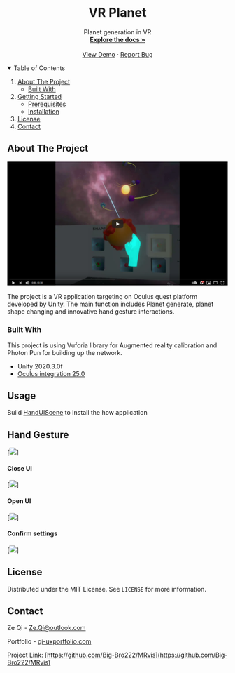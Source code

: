




<!-- PROJECT LOGO -->
<br />
<p align="center">

  <h1 align="center">VR Planet</h1>

  <p align="center">
    Planet generation in VR
    <br />
    <a href="https://github.com/Big-Bro222/PlanetVR"><strong>Explore the docs »</strong></a>
    <br />
    <br />
    <a href="https://youtu.be/ccCgWqAy-XU">View Demo</a>
    ·
    <a href="https://github.com/Big-Bro222/PlanetVR/issues">Report Bug</a>
    
  </p>
</p>



<!-- TABLE OF CONTENTS -->
<details open="open">
  <summary>Table of Contents</summary>
  <ol>
    <li>
      <a href="#about-the-project">About The Project</a>
      <ul>
        <li><a href="#built-with">Built With</a></li>
      </ul>
    </li>
    <li>
      <a href="#getting-started">Getting Started</a>
      <ul>
        <li><a href="#prerequisites">Prerequisites</a></li>
        <li><a href="#installation">Installation</a></li>
      </ul>
    </li>
    <li><a href="#license">License</a></li>
    <li><a href="#contact">Contact</a></li>
  </ol>
</details>



<!-- ABOUT THE PROJECT -->
## About The Project

[<img src="https://github.com/Big-Bro222/PlanetVR/blob/main/Assets/Pic/Youtube.png">](https://youtu.be/ccCgWqAy-XU)


The project is a VR application targeting on Oculus quest platform developed by Unity. The main function includes Planet generate, planet shape changing and innovative hand gesture interactions.


### Built With

This project is using Vuforia library for Augmented reality calibration and Photon Pun for building up the network.
* Unity 2020.3.0f
* [Oculus integration 25.0](https://assetstore.unity.com/packages/tools/integration/oculus-integration-82022)


<!-- USAGE EXAMPLES -->
## Usage

Build [HandUIScene](https://github.com/Big-Bro222/PlanetVR/blob/main/Assets/Scenes/HandUIScene.unity) to Install the how application

## Hand Gesture

[<img src="https://github.com/Big-Bro222/PlanetVR/blob/main/Assets/Pic/Love.gif">]
#### Close UI
[<img src="https://github.com/Big-Bro222/PlanetVR/blob/main/Assets/Pic/RNRoll.gif">]
#### Open UI
[<img src="https://github.com/Big-Bro222/PlanetVR/blob/main/Assets/Pic/Ok%20(2).gif">]
#### Confirm settings
[<img src="https://github.com/Big-Bro222/PlanetVR/blob/main/Assets/Pic/OpenAndClose.gif">]

<!-- LICENSE -->
## License

Distributed under the MIT License. See `LICENSE` for more information.



<!-- CONTACT -->
## Contact

Ze Qi - Ze.Qi@outlook.com

Portfolio - [qi-uxportfolio.com](https://qi-uxportfolio.com)

Project Link: [https://github.com/Big-Bro222/MRvis](https://github.com/Big-Bro222/MRvis)







<!-- MARKDOWN LINKS & IMAGES -->
